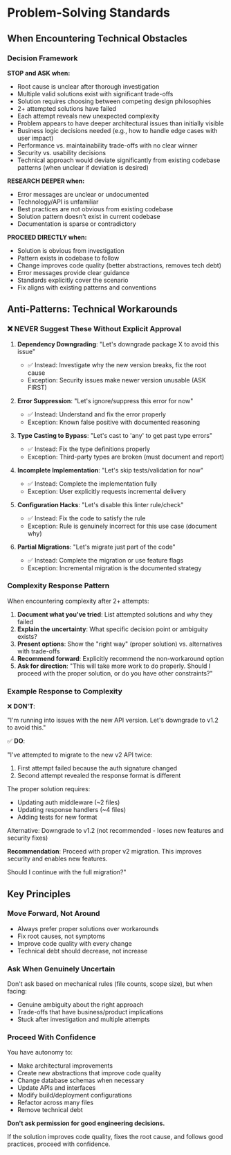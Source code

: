# Problem-Solving Standards

## When Encountering Technical Obstacles

### Decision Framework

**STOP and ASK when:**

- Root cause is unclear after thorough investigation
- Multiple valid solutions exist with significant trade-offs
- Solution requires choosing between competing design philosophies
- 2+ attempted solutions have failed
- Each attempt reveals new unexpected complexity
- Problem appears to have deeper architectural issues than initially visible
- Business logic decisions needed (e.g., how to handle edge cases with user impact)
- Performance vs. maintainability trade-offs with no clear winner
- Security vs. usability decisions
- Technical approach would deviate significantly from existing codebase patterns (when unclear if deviation is desired)

**RESEARCH DEEPER when:**

- Error messages are unclear or undocumented
- Technology/API is unfamiliar
- Best practices are not obvious from existing codebase
- Solution pattern doesn't exist in current codebase
- Documentation is sparse or contradictory

**PROCEED DIRECTLY when:**

- Solution is obvious from investigation
- Pattern exists in codebase to follow
- Change improves code quality (better abstractions, removes tech debt)
- Error messages provide clear guidance
- Standards explicitly cover the scenario
- Fix aligns with existing patterns and conventions

## Anti-Patterns: Technical Workarounds

### ❌ NEVER Suggest These Without Explicit Approval

1. **Dependency Downgrading**: "Let's downgrade package X to avoid this issue"
   - ✅ Instead: Investigate why the new version breaks, fix the root cause
   - Exception: Security issues make newer version unusable (ASK FIRST)

2. **Error Suppression**: "Let's ignore/suppress this error for now"
   - ✅ Instead: Understand and fix the error properly
   - Exception: Known false positive with documented reasoning

3. **Type Casting to Bypass**: "Let's cast to 'any' to get past type errors"
   - ✅ Instead: Fix the type definitions properly
   - Exception: Third-party types are broken (must document and report)

4. **Incomplete Implementation**: "Let's skip tests/validation for now"
   - ✅ Instead: Complete the implementation fully
   - Exception: User explicitly requests incremental delivery

5. **Configuration Hacks**: "Let's disable this linter rule/check"
   - ✅ Instead: Fix the code to satisfy the rule
   - Exception: Rule is genuinely incorrect for this use case (document why)

6. **Partial Migrations**: "Let's migrate just part of the code"
   - ✅ Instead: Complete the migration or use feature flags
   - Exception: Incremental migration is the documented strategy

### Complexity Response Pattern

When encountering complexity after 2+ attempts:

1. **Document what you've tried**: List attempted solutions and why they failed
2. **Explain the uncertainty**: What specific decision point or ambiguity exists?
3. **Present options**: Show the "right way" (proper solution) vs. alternatives with trade-offs
4. **Recommend forward**: Explicitly recommend the non-workaround option
5. **Ask for direction**: "This will take more work to do properly. Should I proceed with the proper solution, or do you have other constraints?"

### Example Response to Complexity

❌ **DON'T**:

"I'm running into issues with the new API version. Let's downgrade to v1.2 to avoid this."

✅ **DO**:

"I've attempted to migrate to the new v2 API twice:

1. First attempt failed because the auth signature changed
2. Second attempt revealed the response format is different

The proper solution requires:

- Updating auth middleware (~2 files)
- Updating response handlers (~4 files)
- Adding tests for new format

Alternative: Downgrade to v1.2 (not recommended - loses new features and security fixes)

**Recommendation**: Proceed with proper v2 migration. This improves security and enables new features.

Should I continue with the full migration?"

## Key Principles

### Move Forward, Not Around

- Always prefer proper solutions over workarounds
- Fix root causes, not symptoms
- Improve code quality with every change
- Technical debt should decrease, not increase

### Ask When Genuinely Uncertain

Don't ask based on mechanical rules (file counts, scope size), but when facing:

- Genuine ambiguity about the right approach
- Trade-offs that have business/product implications
- Stuck after investigation and multiple attempts

### Proceed With Confidence

You have autonomy to:

- Make architectural improvements
- Create new abstractions that improve code quality
- Change database schemas when necessary
- Update APIs and interfaces
- Modify build/deployment configurations
- Refactor across many files
- Remove technical debt

**Don't ask permission for good engineering decisions.**

If the solution improves code quality, fixes the root cause, and follows good practices, proceed with confidence.
